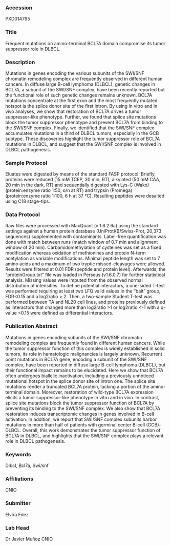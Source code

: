 ### Accession
PXD014795

### Title
Frequent mutations on amino-terminal BCL7A domain compromise its tumor suppressor role in DLBCL.

### Description
Mutations in genes encoding the various subunits of the SWI/SNF chromatin remodeling complex are frequently observed in different human cancers. In diffuse large B-cell lymphoma (DLBCL), genetic changes in BCL7A, a subunit of the SWI/SNF complex, have been recently reported but the functional role of such genetic changes remains unknown. BCL7A mutations concentrate at the first exon and the most frequently mutated hotspot is the splice donor site of the first intron. By using in vitro and in vivo analyses, we show that restoration of BCL7A drives a tumor suppressor-like phenotype. Further, we found that splice site mutations block the tumor suppressor phenotype and prevent BCL7A from binding to the SWI/SNF complex. Finally, we identified that the SWI/SNF complex accumulates mutations in a third of DLBCL tumors, especially in the GCB subtype. These discoveries highlight the tumor suppressor role of BCL7A mutations in DLBCL, and suggest that the SWI/SNF complex is involved in DLBCL pathogenesis.

### Sample Protocol
Eluates were digested by means of the standard FASP protocol. Briefly, proteins were reduced (15 mM TCEP, 30 min, RT), alkylated (50 mM CAA, 20 min in the dark, RT) and sequentially digested with Lys-C (Wako) (protein:enzyme ratio 1:50, o/n at RT) and trypsin (Promega) (protein:enzyme ratio 1:100, 6 h at 37 °C). Resulting peptides were desalted using C18 stage-tips.

### Data Protocol
Raw files were processed with MaxQuant (v 1.6.2.6a) using the standard settings against a human protein database (UniProtKB/Swiss-Prot, 20,373 sequences) supplemented with contaminants. Label-free quantification was done with match between runs (match window of 0.7 min and alignment window of 20 min). Carbamidomethylation of cysteines was set as a fixed modification whereas oxidation of methionines and protein N-term acetylation as variable modifications. Minimal peptide length was set to 7 amino acids and a maximum of two tryptic missed-cleavages were allowed. Results were filtered at 0.01 FDR (peptide and protein level). Afterwards, the “proteinGroup.txt” file was loaded in Perseus (v1.6.0.7) for further statistical analysis. Missing values were imputed from the observed normal distribution of intensities. To define potential interactors, a one-sided T-test was performed requiring at least two LFQ valid values in the “bait” group, FDR<0.15 and a log2ratio > 2. Then, a two-sample Student T-test was performed between TA and NL20 cell lines, and proteins previously defined as interactors that changed more than log2ratio >1 or log2ratio <-1 with a q-value <0.15 were defined as differential interactors.

### Publication Abstract
Mutations in genes encoding subunits of the SWI/SNF chromatin remodeling complex are frequently found in different human cancers. While the tumor suppressor function of this complex is widely established in solid tumors, its role in hematologic malignancies is largely unknown. Recurrent point mutations in BCL7A gene, encoding a subunit of the SWI/SNF complex, have been reported in diffuse large B-cell lymphoma (DLBCL), but their functional impact remains to be elucidated. Here we show that BCL7A often undergoes biallelic inactivation, including a previously unnoticed mutational hotspot in the splice donor site of intron one. The splice site mutations render a truncated BCL7A protein, lacking a portion of the amino-terminal domain. Moreover, restoration of wild-type BCL7A expression elicits a tumor suppressor-like phenotype in vitro and in vivo. In contrast, splice site mutations block the tumor suppressor function of BCL7A by preventing its binding to the SWI/SNF complex. We also show that BCL7A restoration induces transcriptomic changes in genes involved in B-cell activation. In addition, we report that SWI/SNF complex subunits harbor mutations in more than half of patients with germinal center B-cell (GCB)-DLBCL. Overall, this work demonstrates the tumor suppressor function of BCL7A in DLBCL, and highlights that the SWI/SNF complex plays a relevant role in DLBCL pathogenesis.

### Keywords
Dlbcl, Bcl7a, Swi/snf

### Affiliations
CNIO

### Submitter
Elvira Fdez

### Lab Head
Dr Javier Muñoz
CNIO


